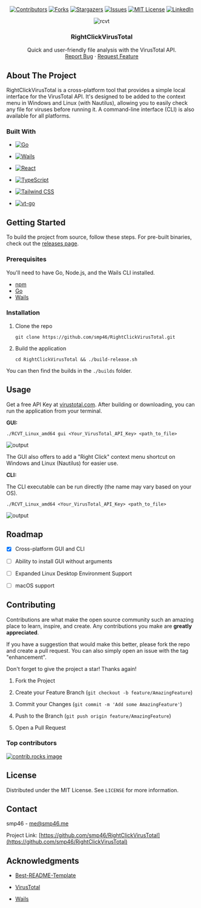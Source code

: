 <div align="center">

[![Contributors][contributors-shield]][contributors-url]
[![Forks][forks-shield]][forks-url]
[![Stargazers][stars-shield]][stars-url]
[![Issues][issues-shield]][issues-url]
[![MIT License][license-shield]][license-url]
[![LinkedIn][linkedin-shield]][linkedin-url]


![rcvt](https://github.com/user-attachments/assets/83dd6e56-8539-46a9-9fd4-e0169894b60a)


  <h3 align="center">RightClickVirusTotal</h3>

  <p align="center">
    Quick and user-friendly file analysis with the VirusTotal API.
    <br />
    <a href="https://github.com/smp46/RightClickVirusTotal/issues/new?labels=bug&template=bug-report---.md">Report Bug</a>
    &middot;
    <a href="https://github.com/smp46/RightClickVirusTotal/issues/new?labels=enhancement&template=feature-request---.md">Request Feature</a>
  </p>
</div>

## About The Project

RightClickVirusTotal is a cross-platform tool that provides a simple local interface for the VirusTotal API. It's designed to be added to the context menu in Windows and Linux (with Nautilus), allowing you to easily check any file for viruses before running it. A command-line interface (CLI) is also available for all platforms.

### Built With

-  [![Go][Go-shield]][Go-url]
    
-  [![Wails][Wails-shield]][Wails-url]
    
-  [![React][React.js]][React-url]
    
-  [![TypeScript][TypeScript-shield]][TypeScript-url]

-  [![Tailwind CSS][Tailwind-shield]][Tailwind-url] 

-  [![vt-go][vt-go-shield]][vt-go-url]

## Getting Started

To build the project from source, follow these steps. For pre-built binaries, check out the [releases page](https://github.com/smp46/RightClickVirusTotal/releases).

### Prerequisites

You'll need to have Go, Node.js, and the Wails CLI installed.

-   [npm](https://nodejs.org/en/download/)
-   [Go](https://go.dev/doc/install)
-   [Wails](https://wails.io/docs/gettingstarted/installation)
    

### Installation
    
1.  Clone the repo
    
    ```
    git clone https://github.com/smp46/RightClickVirusTotal.git
    ```
 
    
2.  Build the application
    
    ```
    cd RightClickVirusTotal && ./build-release.sh
    ```
   
  You can then find the builds in the `./builds` folder.
    

## Usage

Get a free API Key at [virustotal.com](https://www.virustotal.com).
After building or downloading, you can run the application from your terminal.

**GUI:**

```
./RCVT_Linux_amd64 gui <Your_VirusTotal_API_Key> <path_to_file>
```
![output](https://github.com/user-attachments/assets/61296c06-a996-4c2f-bb82-cdb03f18e6c7)


The GUI also offers to add a "Right Click" context menu shortcut on Windows and Linux (Nautilus) for easier use.

**CLI:**

The CLI executable can be run directly (the name may vary based on your OS).

```
./RCVT_Linux_amd64 <Your_VirusTotal_API_Key> <path_to_file>
```

![output](https://github.com/user-attachments/assets/744717cd-782c-4261-9972-69deaf6d982b)


## Roadmap

-   [x] Cross-platform GUI and CLI
-   [ ] Ability to install GUI without arguments
-   [ ] Expanded Linux Desktop Environment Support
-   [ ] macOS support
    

## Contributing

Contributions are what make the open source community such an amazing place to learn, inspire, and create. Any contributions you make are **greatly appreciated**.

If you have a suggestion that would make this better, please fork the repo and create a pull request. You can also simply open an issue with the tag "enhancement".

Don't forget to give the project a star! Thanks again!

1.  Fork the Project
    
2.  Create your Feature Branch (`git checkout -b feature/AmazingFeature`)
    
3.  Commit your Changes (`git commit -m 'Add some AmazingFeature'`)
    
4.  Push to the Branch (`git push origin feature/AmazingFeature`)
    
5.  Open a Pull Request
    

### Top contributors

<a href="https://github.com/smp46/RightClickVirusTotal/graphs/contributors">
  <img src="https://contrib.rocks/image?repo=smp46/RightClickVirusTotal" alt="contrib.rocks image" />
</a>


## License

Distributed under the MIT License. See `LICENSE` for more information.

## Contact

smp46 - me@smp46.me

Project Link: [https://github.com/smp46/RightClickVirusTotal](https://github.com/smp46/RightClickVirusTotal)

## Acknowledgments

-   [Best-README-Template](https://github.com/othneildrew/Best-README-Template)
    
-   [VirusTotal](https://www.virustotal.com/)
    
-   [Wails](https://wails.io/)


[contributors-shield]: https://img.shields.io/github/contributors/smp46/rightclickvirustotal.svg?style=for-the-badge
[contributors-url]: https://github.com/smp46/rightclickvirustotal/graphs/contributors
[forks-shield]: https://img.shields.io/github/forks/smp46/rightclickvirustotal.svg?style=for-the-badge
[forks-url]: https://github.com/smp46/rightclickvirustotal/network/members
[stars-shield]: https://img.shields.io/github/stars/smp46/rightclickvirustotal.svg?style=for-the-badge
[stars-url]: https://github.com/smp46/rightclickvirustotal/stargazers
[issues-shield]: https://img.shields.io/github/issues/smp46/rightclickvirustotal.svg?style=for-the-badge
[issues-url]: https://github.com/smp46/rightclickvirustotal/issues
[license-shield]: https://img.shields.io/github/license/smp46/rightclickvirustotal.svg?style=for-the-badge
[license-url]: https://github.com/smp46/rightclickvirustotal/blob/main/LICENSE
[linkedin-shield]: https://img.shields.io/badge/-LinkedIn-black.svg?style=for-the-badge&logo=linkedin&colorB=555
[linkedin-url]: https://linkedin.com/in/smp46
[Go-shield]: https://img.shields.io/badge/Go-00ADD8?style=for-the-badge&logo=go&logoColor=white 
[Go-url]: https://go.dev/ 
[Wails-shield]: https://img.shields.io/badge/Wails-000000?style=for-the-badge&logo=wails&logoColor=FF0000 
[Wails-url]: https://wails.io/ 
[React.js]: https://img.shields.io/badge/React-20232A?style=for-the-badge&logo=react&logoColor=61DAFB 
[React-url]: https://reactjs.org/ 
[TypeScript-shield]: https://img.shields.io/badge/TypeScript-3178C6?style=for-the-badge&logo=typescript&logoColor=white 
[TypeScript-url]: https://www.typescriptlang.org/ 
[Tailwind-shield]: https://img.shields.io/badge/Tailwind_CSS-38B2AC?style=for-the-badge&logo=tailwind-css&logoColor=white 
[Tailwind-url]: https://tailwindcss.com/ 
[vt-go-shield]: https://img.shields.io/badge/vt--go-4285F4?style=for-the-badge&logo=google&logoColor=white 
[vt-go-url]: https://github.com/VirusTotal/vt-go
